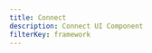 ```yaml
---
title: Connect
description: Connect UI Component
filterKey: framework
---
```


<inline-fragment framework="react" src="~/ui-legacy/api/fragments/react/connect.md"></inline-fragment>
<inline-fragment framework="vue" src="~/ui-legacy/api/fragments/vue/connect.md"></inline-fragment>
<inline-fragment framework="react-native" src="~/ui-legacy/api/fragments/react-native/connect.md"></inline-fragment>